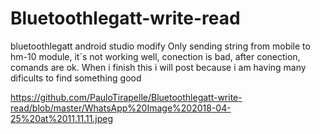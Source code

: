 # Bluetoothlegatt-write-read
bluetoothlegatt android studio modify
Only sending string from mobile to hm-10 module, it´s not working well, conection is bad, after conection, comands are ok. When i finish this i will post because i am having many dificults to find something good



https://github.com/PauloTirapelle/Bluetoothlegatt-write-read/blob/master/WhatsApp%20Image%202018-04-25%20at%2011.11.11.jpeg
